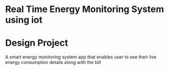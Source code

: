 # Real Time Energy Monitoring System using iot

# Design Project

A smart energy monitoring system app that enables user to see their live energy consumption details along with the bill 
